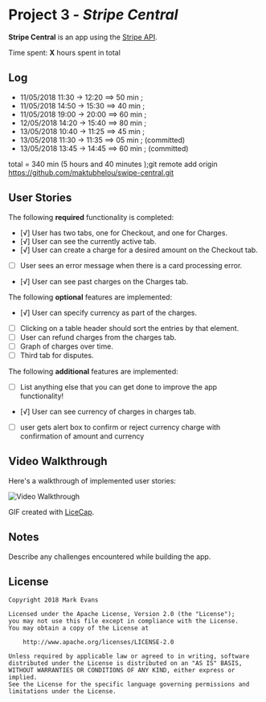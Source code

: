 # Project 3 - *Stripe Central*

**Stripe Central** is an app using the [Stripe API](https://stripe.com/docs/api).

Time spent: **X** hours spent in total
## Log
+ 11/05/2018 11:30 -> 12:20 ==> 50 min ;
+ 11/05/2018 14:50 -> 15:30 ==> 40 min ;
+ 11/05/2018 19:00 -> 20:00 ==> 60 min ;
+ 12/05/2018 14:20 -> 15:40 ==> 80 min ; 
+ 13/05/2018 10:40 -> 11:25 ==> 45 min ;
+ 13/05/2018 11:30 -> 11:35 ==> 05 min ; (committed)
+ 13/05/2018 13:45 -> 14:45 ==> 60 min ; (committed)

total = 340 min (5 hours and 40 minutes );git remote add origin https://github.com/maktubhelou/swipe-central.git

## User Stories

The following **required** functionality is completed:

- [√] User has two tabs, one for Checkout, and one for Charges.
- [√] User can see the currently active tab.
- [√] User can create a charge for a desired amount on the Checkout tab.
- [ ] User sees an error message when there is a card processing error.
- [√] User can see past charges on the Charges tab.

The following **optional** features are implemented:

- [√] User can specify currency as part of the charges.
- [ ] Clicking on a table header should sort the entries by that element.
- [ ] User can refund charges from the charges tab. 
- [ ] Graph of charges over time.
- [ ] Third tab for disputes. 

The following **additional** features are implemented:

- [ ] List anything else that you can get done to improve the app functionality!
- [√] User can see currency of charges in charges tab.
- [ ] user gets alert box to confirm or reject currency charge with confirmation of amount and currency


## Video Walkthrough

Here's a walkthrough of implemented user stories:

<img src='http://i.imgur.com/link/to/your/gif/file.gif' title='Video Walkthrough' width='' alt='Video Walkthrough' />

GIF created with [LiceCap](http://www.cockos.com/licecap/).

## Notes

Describe any challenges encountered while building the app.

## License

    Copyright 2018 Mark Evans

    Licensed under the Apache License, Version 2.0 (the "License");
    you may not use this file except in compliance with the License.
    You may obtain a copy of the License at

        http://www.apache.org/licenses/LICENSE-2.0

    Unless required by applicable law or agreed to in writing, software
    distributed under the License is distributed on an "AS IS" BASIS,
    WITHOUT WARRANTIES OR CONDITIONS OF ANY KIND, either express or implied.
    See the License for the specific language governing permissions and
    limitations under the License.